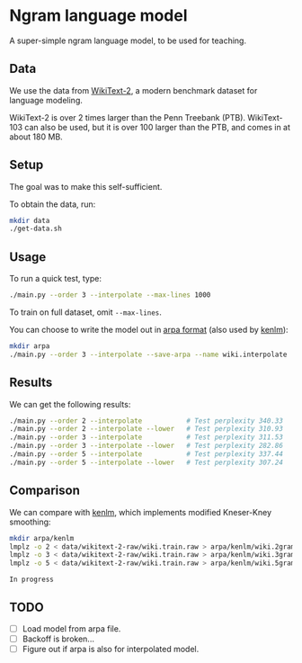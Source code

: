 # Ngram language model
A super-simple ngram language model, to be used for teaching.

## Data
We use the data from [WikiText-2](https://www.salesforce.com/products/einstein/ai-research/the-wikitext-dependency-language-modeling-dataset/), a modern benchmark dataset for language modeling.

WikiText-2 is over 2 times larger than the Penn Treebank (PTB). WikiText-103 can also be used, but it is over 100 larger than the PTB, and comes in at about 180 MB.

## Setup
The goal was to make this self-sufficient.

To obtain the data, run:
```bash
mkdir data
./get-data.sh
```

## Usage
To run a quick test, type:
```bash
./main.py --order 3 --interpolate --max-lines 1000
```
To train on full dataset, omit `--max-lines`.

You can choose to write the model out in [arpa format](https://cmusphinx.github.io/wiki/arpaformat/) (also used by [kenlm](https://kheafield.com/code/kenlm/)):
```bash
mkdir arpa
./main.py --order 3 --interpolate --save-arpa --name wiki.interpolate
```

## Results
We can get the following results:
```bash
./main.py --order 2 --interpolate           # Test perplexity 340.33
./main.py --order 2 --interpolate --lower   # Test perplexity 310.93
./main.py --order 3 --interpolate           # Test perplexity 311.53
./main.py --order 3 --interpolate --lower   # Test perplexity 282.86
./main.py --order 5 --interpolate           # Test perplexity 337.44
./main.py --order 5 --interpolate --lower   # Test perplexity 307.24
```

## Comparison
We can compare with [kenlm](https://kheafield.com/code/kenlm/), which implements modified Kneser-Kney smoothing:
```bash
mkdir arpa/kenlm
lmplz -o 2 < data/wikitext-2-raw/wiki.train.raw > arpa/kenlm/wiki.2gram.arpa
lmplz -o 3 < data/wikitext-2-raw/wiki.train.raw > arpa/kenlm/wiki.3gram.arpa
lmplz -o 5 < data/wikitext-2-raw/wiki.train.raw > arpa/kenlm/wiki.5gram.arpa
```

```
In progress
```


## TODO
- [ ] Load model from arpa file.
- [ ] Backoff is broken...
- [ ] Figure out if arpa is also for interpolated model.
